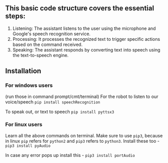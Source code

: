 ## This basic code structure covers the essential steps:
1. Listening: The assistant listens to the user using the microphone and Google's speech recognition service.
2. Processing: It processes the recognized text to trigger specific actions based on the command received.
3. Speaking: The assistant responds by converting text into speech using the text-to-speech engine.


## Installation
### For windows users
(run those in command prompt/cmt/terminal)
For the robot to listen to our voice/speech
`pip install speechRecognition`

To speak out, or text to speech
`pip install pyttsx3`

### For linux users
Learn all the above commands on terminal. Make sure to use `pip3`, because in linux `pip` refers for `python2` and `pip3` refers to `python3`.
Install these too - 
`pip3 install pyAudio`

In case any error pops up install this -
`pip3 install portAudio`

